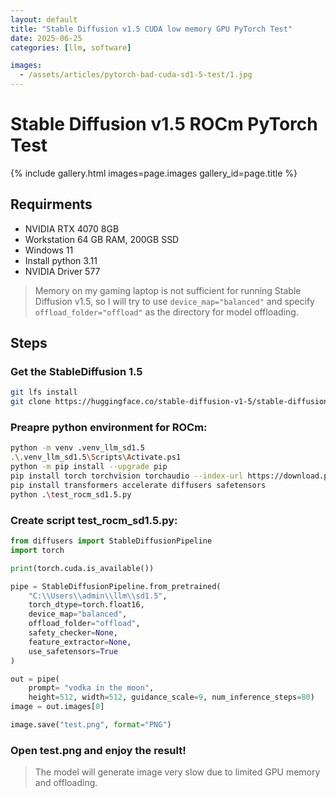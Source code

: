 ```yaml
---
layout: default
title: "Stable Diffusion v1.5 CUDA low memory GPU PyTorch Test"
date: 2025-06-25
categories: [llm, software]

images:
  - /assets/articles/pytorch-bad-cuda-sd1-5-test/1.jpg
---
```


# Stable Diffusion v1.5 ROCm PyTorch Test 

{% include gallery.html images=page.images gallery_id=page.title %}

## Requirments 
- NVIDIA RTX 4070 8GB
- Workstation 64 GB RAM, 200GB SSD
- Windows 11
- Install python 3.11
- NVIDIA Driver 577

> Memory on my gaming laptop is not sufficient for running Stable Diffusion v1.5, so I will try to use `device_map="balanced"` and specify `offload_folder="offload"` as the directory for model offloading.

## Steps

### Get the StableDiffusion 1.5
```bash
git lfs install
git clone https://huggingface.co/stable-diffusion-v1-5/stable-diffusion-v1-5 sd1.5
```
### Preapre python environment for ROCm:
```bash
python -m venv .venv_llm_sd1.5
.\.venv_llm_sd1.5\Scripts\Activate.ps1
python -m pip install --upgrade pip
pip install torch torchvision torchaudio --index-url https://download.pytorch.org/whl/cu128
pip install transformers accelerate diffusers safetensors
python .\test_rocm_sd1.5.py
```
### Create script test_rocm_sd1.5.py:
```python
from diffusers import StableDiffusionPipeline
import torch

print(torch.cuda.is_available())

pipe = StableDiffusionPipeline.from_pretrained(
    "C:\\Users\\admin\\llm\\sd1.5",
    torch_dtype=torch.float16,
    device_map="balanced",
    offload_folder="offload",
    safety_checker=None,
    feature_extractor=None,
    use_safetensors=True
)

out = pipe(
    prompt= "vodka in the moon", 
    height=512, width=512, guidance_scale=9, num_inference_steps=80)
image = out.images[0]

image.save("test.png", format="PNG")
```
### Open test.png and enjoy the result!
> The model will generate image very slow due to limited GPU memory and offloading.
